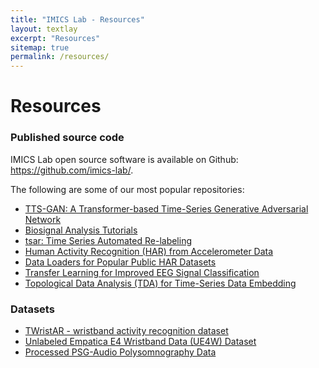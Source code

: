 ```yaml
---
title: "IMICS Lab - Resources"
layout: textlay
excerpt: "Resources"
sitemap: true
permalink: /resources/
---
```


# Resources

### Published source code

IMICS Lab open source software is available on Github: <a href="https://github.com/imics-lab/">https://github.com/imics-lab/</a>. 

The following are some of our most popular repositories:
- <a href="https://github.com/imics-lab/tts-gan">TTS-GAN: A Transformer-based Time-Series Generative Adversarial Network</a>
- <a href="https://github.com/imics-lab/biosignal_analysis_tutorials">Biosignal Analysis Tutorials</a>
- <a href="https://github.com/imics-lab/TSAR">tsar: Time Series Automated Re-labeling</a>
- <a href="https://github.com/imics-lab/model_evaluation_for_HAR">Human Activity Recognition (HAR) from Accelerometer Data</a>
- <a href="https://github.com/imics-lab/load_data_time_series">Data Loaders for Popular Public HAR Datasets</a>
- <a href="https://github.com/imics-lab/eeg-transfer-learning">Transfer Learning for Improved EEG Signal Classification</a>
- <a href="https://github.com/imics-lab/time-embed">Topological Data Analysis (TDA) for Time-Series Data Embedding</a>

### Datasets

- <a href="https://zenodo.org/record/5911808">TWristAR - wristband activity recognition dataset</a>
- <a href="https://zenodo.org/record/6898244">Unlabeled Empatica E4 Wristband Data (UE4W) Dataset</a>
- <a href="https://sandbox.zenodo.org/record/1144199">Processed PSG-Audio Polysomnography Data</a>
